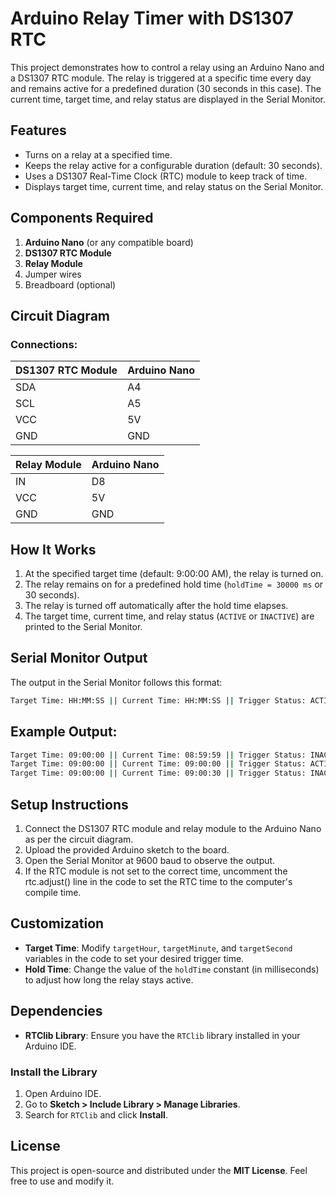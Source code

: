 # Arduino Relay Timer with DS1307 RTC

This project demonstrates how to control a relay using an Arduino Nano and a DS1307 RTC module. The relay is triggered at a specific time every day and remains active for a predefined duration (30 seconds in this case). The current time, target time, and relay status are displayed in the Serial Monitor.

## Features
- Turns on a relay at a specified time.
- Keeps the relay active for a configurable duration (default: 30 seconds).
- Uses a DS1307 Real-Time Clock (RTC) module to keep track of time.
- Displays target time, current time, and relay status on the Serial Monitor.

## Components Required
1. **Arduino Nano** (or any compatible board)
2. **DS1307 RTC Module**
3. **Relay Module**
4. Jumper wires
5. Breadboard (optional)

## Circuit Diagram
### Connections:
| DS1307 RTC Module | Arduino Nano       |
|--------------------|--------------------|
| SDA               | A4                |
| SCL               | A5                |
| VCC               | 5V                |
| GND               | GND               |

| Relay Module | Arduino Nano |
|--------------|--------------|
| IN           | D8           |
| VCC          | 5V           |
| GND          | GND          |

## How It Works
1. At the specified target time (default: 9:00:00 AM), the relay is turned on.
2. The relay remains on for a predefined hold time (`holdTime = 30000 ms` or 30 seconds).
3. The relay is turned off automatically after the hold time elapses.
4. The target time, current time, and relay status (`ACTIVE` or `INACTIVE`) are printed to the Serial Monitor.

## Serial Monitor Output
The output in the Serial Monitor follows this format:

```bash
Target Time: HH:MM:SS || Current Time: HH:MM:SS || Trigger Status: ACTIVE/INACTIVE
```
## Example Output:

```bash
Target Time: 09:00:00 || Current Time: 08:59:59 || Trigger Status: INACTIVE
Target Time: 09:00:00 || Current Time: 09:00:00 || Trigger Status: ACTIVE
Target Time: 09:00:00 || Current Time: 09:00:30 || Trigger Status: INACTIVE
```
## Setup Instructions
1. Connect the DS1307 RTC module and relay module to the Arduino Nano as per the circuit diagram.
2. Upload the provided Arduino sketch to the board.
3. Open the Serial Monitor at 9600 baud to observe the output.
4. If the RTC module is not set to the correct time, uncomment the rtc.adjust() line in the code to set the RTC time to the computer's compile time.

## Customization

- **Target Time**: Modify `targetHour`, `targetMinute`, and `targetSecond` variables in the code to set your desired trigger time.
- **Hold Time**: Change the value of the `holdTime` constant (in milliseconds) to adjust how long the relay stays active.

## Dependencies

- **RTClib Library**: Ensure you have the `RTClib` library installed in your Arduino IDE.

### Install the Library

1. Open Arduino IDE.
2. Go to **Sketch > Include Library > Manage Libraries**.
3. Search for `RTClib` and click **Install**.

## License

This project is open-source and distributed under the **MIT License**. Feel free to use and modify it.

